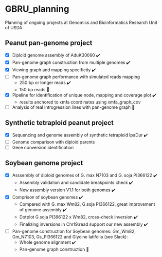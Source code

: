 # GBRU_planning
Planning of ongoing projects at Genomics and Bioinformatics Research Unit of USDA

## Peanut pan-genome project
- [x] Diploid genome assembly of AduK30060 :heavy_check_mark:
- [x] Pan-genome graph construction from multiple genomes :heavy_check_mark:
- [x] Viewing graph and mapping specificity :heavy_check_mark:
- [ ] Pan-genome graph performance with simulated reads mapping
   - 250 bp or longer reads :heavy_check_mark:
   - 150 bp reads :flight_departure:
- [x] Pipeline for identification of unique node, mapping and coverage plot  :heavy_check_mark:
   - results anchored to xmfa coordinates using xmfa_graph_cov
- [ ] Analysis of real introgression lines with pan-genome graph :flight_departure:

## Synthetic tetraploid peanut project
- [x] Sequencing and genome assembly of synthetic tetraploid IpaDur :heavy_check_mark:
- [ ] Genome comparison with diploid parents 
- [ ] Gene conversion identification

## Soybean genome project
- [x] Asssembly of diploid genomes of G. max N7103 and G. soja PI366122 :heavy_check_mark:
  - Assembly validation and candidate breakpoints check :heavy_check_mark:
  - New assembly version V1.1 for both genomes :heavy_check_mark:
- [x] Comprison of soybean genomes :heavy_check_mark:
  - Compared with G. max Wm82, G.soja PI366122, great improvement of genome assembly :heavy_check_mark:
  - Dotplot G.soja PI366122 x Wm82, cross-check inversion :heavy_check_mark:
  - Finalizing inversions in Chr19:read support our new assembly :heavy_check_mark:
- [ ] Pan-genome construction for Soybean genomes: Gm_Wm82, Gm_N7103, Gs_PI366122 and Glycine latifolia (see Slack):
  - Whole genome alignment :heavy_check_mark:
  - Pan-genome graph construction :flight_departure:

